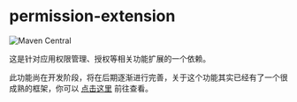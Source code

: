 # permission-extension

![Maven Central](https://img.shields.io/maven-central/v/com.highcapable.betterandroid/permission-extension?logo=apachemaven&logoColor=orange&color=green)

这是针对应用权限管理、授权等相关功能扩展的一个依赖。

此功能尚在开发阶段，将在后期逐渐进行完善，关于这个功能其实已经有了一个很成熟的框架，你可以 [点击这里](https://github.com/getActivity/XXPermissions) 前往查看。